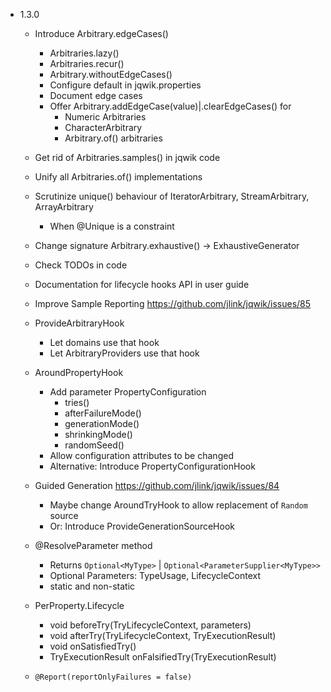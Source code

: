 - 1.3.0

    - Introduce Arbitrary.edgeCases()
        - Arbitraries.lazy()
        - Arbitraries.recur()
        - Arbitrary.withoutEdgeCases()
        - Configure default in jqwik.properties
        - Document edge cases
        - Offer Arbitrary.addEdgeCase(value)|.clearEdgeCases() for 
            - Numeric Arbitraries
            - CharacterArbitrary
            - Arbitrary.of() arbitraries

    - Get rid of Arbitraries.samples() in jqwik code
    
    - Unify all Arbitraries.of() implementations

    - Scrutinize unique() behaviour of IteratorArbitrary, StreamArbitrary, ArrayArbitrary
        - When @Unique is a constraint
      
    - Change signature Arbitrary.exhaustive() -> ExhaustiveGenerator

    - Check TODOs in code
    
    - Documentation for lifecycle hooks API in user guide
    
    - Improve Sample Reporting
      https://github.com/jlink/jqwik/issues/85

    - ProvideArbitraryHook
        - Let domains use that hook
        - Let ArbitraryProviders use that hook
        
    - AroundPropertyHook
        - Add parameter PropertyConfiguration
            - tries()
            - afterFailureMode()
            - generationMode()
            - shrinkingMode()
            - randomSeed()
        - Allow configuration attributes to be changed
        - Alternative: Introduce PropertyConfigurationHook
    
    - Guided Generation
      https://github.com/jlink/jqwik/issues/84
      - Maybe change AroundTryHook to allow replacement of `Random` source
      - Or: Introduce ProvideGenerationSourceHook
      
    - @ResolveParameter method
        - Returns `Optional<MyType>` | `Optional<ParameterSupplier<MyType>>`
        - Optional Parameters: TypeUsage, LifecycleContext
        - static and non-static

    - PerProperty.Lifecycle
        - void beforeTry(TryLifecycleContext, parameters)
        - void afterTry(TryLifecycleContext, TryExecutionResult)
        - void onSatisfiedTry()
        - TryExecutionResult onFalsifiedTry(TryExecutionResult)

    - `@Report(reportOnlyFailures = false)`

